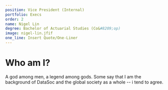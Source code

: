 ```yaml
---
position: Vice President (Internal)
portfolio: Execs
order: 2
name: Nigel Lin
degree: Bachelor of Actuarial Studies (Co&#8209;op)
image: nigel-lin.jfif
one_line: Insert Quote/One-Liner
---
```

                    
# Who am I?

A god among men, a legend among gods. Some say that I am the background of DataSoc and the global society as a whole -- i tend to agree.

